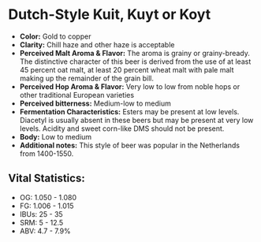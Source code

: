 # Dutch-Style Kuit, Kuyt or Koyt

- **Color:** Gold to copper
- **Clarity:** Chill haze and other haze is acceptable
- **Perceived Malt Aroma & Flavor:** The aroma is grainy or grainy-bready. The distinctive character of this beer is derived from the use of at least 45 percent oat malt, at least 20 percent wheat malt with pale malt making up the remainder of the grain bill.
- **Perceived Hop Aroma & Flavor:** Very low to low from noble hops or other traditional European varieties
- **Perceived bitterness:** Medium-low to medium
- **Fermentation Characteristics:** Esters may be present at low levels. Diacetyl is usually absent in these beers but may be present at very low levels. Acidity and sweet corn-like DMS should not be present.
- **Body:** Low to medium
- **Additional notes:** This style of beer was popular in the Netherlands from 1400-1550.

## Vital Statistics:

- OG: 1.050 - 1.080
- FG: 1.006 - 1.015
- IBUs: 25 - 35
- SRM: 5 - 12.5
- ABV: 4.7 - 7.9%
